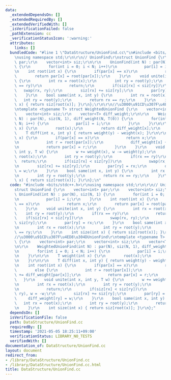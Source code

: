 ```yaml
---
data:
  _extendedDependsOn: []
  _extendedRequiredBy: []
  _extendedVerifiedWith: []
  _isVerificationFailed: false
  _pathExtension: cc
  _verificationStatusIcon: ':warning:'
  attributes:
    links: []
  bundledCode: "#line 1 \"DataStructure/UnionFind.cc\"\n#include <bits/stdc++.h>\r\
    \nusing namespace std;\r\n\r\n// UnionFind\r\nstruct UnionFind {\r\n    vector<int>\
    \ par;\r\n    vector<int> siz;\r\n\r\n    UnionFind(int N) : par(N), siz(N, 1)\
    \ {\r\n        for(int i = 0; i < N; i++)\r\n            par[i] = i;\r\n    }\r\
    \n    int root(int x) {\r\n        if(par[x] == x)\r\n            return x;\r\n\
    \        return par[x] = root(par[x]);\r\n    }\r\n    void unite(int x, int y)\
    \ {\r\n        int rx = root(x);\r\n        int ry = root(y);\r\n        if(rx\
    \ == ry)\r\n            return;\r\n        if(siz[rx] < siz[ry])\r\n         \
    \   swap(rx, ry);\r\n        siz[rx] += siz[ry];\r\n        par[ry] = rx;\r\n\
    \    }\r\n    bool same(int x, int y) {\r\n        int rx = root(x);\r\n     \
    \   int ry = root(y);\r\n        return rx == ry;\r\n    }\r\n    int size(int\
    \ x) { return siz[root(x)]; }\r\n};\r\n\r\n//\u3000\u91CD\u307F\u4ED8\u304DUnionFind\r\
    \ntemplate <typename T> struct WeightedUnionFind {\r\n    vector<int> par;\r\n\
    \    vector<int> siz;\r\n    vector<T> diff_weight;\r\n\r\n    WeightedUnionFind(int\
    \ N) : par(N), siz(N, 1), diff_weight(N, T(0)) {\r\n        for(int i = 0; i <\
    \ N; i++) {\r\n            par[i] = i;\r\n        }\r\n    }\r\n\r\n    T weight(int\
    \ x) {\r\n        root(x);\r\n        return diff_weight[x];\r\n    }\r\n\r\n\
    \    T diff(int x, int y) { return weight(y) - weight(x); }\r\n\r\n    int root(int\
    \ x) {\r\n        if(par[x] == x)\r\n            return x;\r\n        else {\r\
    \n            int r = root(par[x]);\r\n            diff_weight[x] += diff_weight[par[x]];\r\
    \n            return par[x] = r;\r\n        }\r\n    }\r\n    void unite(int x,\
    \ int y, T w) {\r\n        w += weight(x), w -= weight(y);\r\n        int rx =\
    \ root(x);\r\n        int ry = root(y);\r\n        if(rx == ry)\r\n          \
    \  return;\r\n        if(siz[rx] < siz[ry])\r\n            swap(rx, ry), w = -w;\r\
    \n        siz[rx] += siz[ry];\r\n        par[ry] = rx;\r\n        diff_weight[ry]\
    \ = w;\r\n    }\r\n    bool same(int x, int y) {\r\n        int rx = root(x);\r\
    \n        int ry = root(y);\r\n        return rx == ry;\r\n    }\r\n    int size(int\
    \ x) { return siz[root(x)]; }\r\n};\n"
  code: "#include <bits/stdc++.h>\r\nusing namespace std;\r\n\r\n// UnionFind\r\n\
    struct UnionFind {\r\n    vector<int> par;\r\n    vector<int> siz;\r\n\r\n   \
    \ UnionFind(int N) : par(N), siz(N, 1) {\r\n        for(int i = 0; i < N; i++)\r\
    \n            par[i] = i;\r\n    }\r\n    int root(int x) {\r\n        if(par[x]\
    \ == x)\r\n            return x;\r\n        return par[x] = root(par[x]);\r\n\
    \    }\r\n    void unite(int x, int y) {\r\n        int rx = root(x);\r\n    \
    \    int ry = root(y);\r\n        if(rx == ry)\r\n            return;\r\n    \
    \    if(siz[rx] < siz[ry])\r\n            swap(rx, ry);\r\n        siz[rx] +=\
    \ siz[ry];\r\n        par[ry] = rx;\r\n    }\r\n    bool same(int x, int y) {\r\
    \n        int rx = root(x);\r\n        int ry = root(y);\r\n        return rx\
    \ == ry;\r\n    }\r\n    int size(int x) { return siz[root(x)]; }\r\n};\r\n\r\n\
    //\u3000\u91CD\u307F\u4ED8\u304DUnionFind\r\ntemplate <typename T> struct WeightedUnionFind\
    \ {\r\n    vector<int> par;\r\n    vector<int> siz;\r\n    vector<T> diff_weight;\r\
    \n\r\n    WeightedUnionFind(int N) : par(N), siz(N, 1), diff_weight(N, T(0)) {\r\
    \n        for(int i = 0; i < N; i++) {\r\n            par[i] = i;\r\n        }\r\
    \n    }\r\n\r\n    T weight(int x) {\r\n        root(x);\r\n        return diff_weight[x];\r\
    \n    }\r\n\r\n    T diff(int x, int y) { return weight(y) - weight(x); }\r\n\r\
    \n    int root(int x) {\r\n        if(par[x] == x)\r\n            return x;\r\n\
    \        else {\r\n            int r = root(par[x]);\r\n            diff_weight[x]\
    \ += diff_weight[par[x]];\r\n            return par[x] = r;\r\n        }\r\n \
    \   }\r\n    void unite(int x, int y, T w) {\r\n        w += weight(x), w -= weight(y);\r\
    \n        int rx = root(x);\r\n        int ry = root(y);\r\n        if(rx == ry)\r\
    \n            return;\r\n        if(siz[rx] < siz[ry])\r\n            swap(rx,\
    \ ry), w = -w;\r\n        siz[rx] += siz[ry];\r\n        par[ry] = rx;\r\n   \
    \     diff_weight[ry] = w;\r\n    }\r\n    bool same(int x, int y) {\r\n     \
    \   int rx = root(x);\r\n        int ry = root(y);\r\n        return rx == ry;\r\
    \n    }\r\n    int size(int x) { return siz[root(x)]; }\r\n};"
  dependsOn: []
  isVerificationFile: false
  path: DataStructure/UnionFind.cc
  requiredBy: []
  timestamp: '2021-05-05 18:25:11+09:00'
  verificationStatus: LIBRARY_NO_TESTS
  verifiedWith: []
documentation_of: DataStructure/UnionFind.cc
layout: document
redirect_from:
- /library/DataStructure/UnionFind.cc
- /library/DataStructure/UnionFind.cc.html
title: DataStructure/UnionFind.cc
---
```

